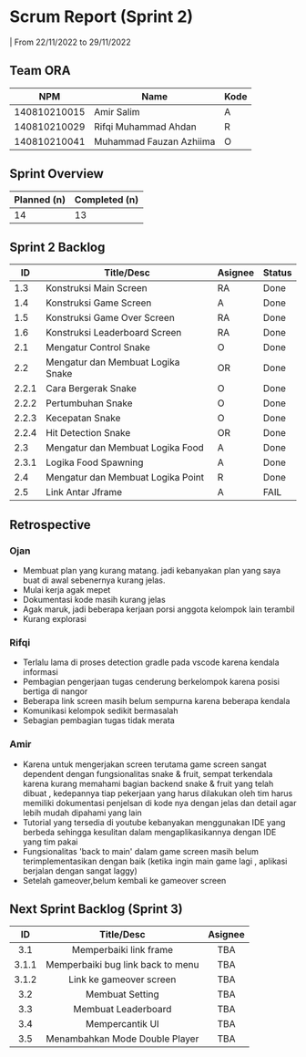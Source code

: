 # Scrum Report (Sprint 2)
| From 22/11/2022 to 29/11/2022

## Team ORA
| NPM           | Name                    | Kode| 
| ------------- |-------------------------|-----|
| 140810210015  | Amir Salim              | A   |
| 140810210029  | Rifqi Muhammad Ahdan    | R   |
| 140810210041  | Muhammad Fauzan Azhiima | O   |

## Sprint Overview
| Planned (n)   | Completed (n) |
| ------------- |-------------- |
| 14             | 13             |

## Sprint 2 Backlog

| ID  | Title/Desc | Asignee | Status |
| --- | ---------- | ------- | ------ |
| 1.3   | Konstruksi Main Screen | RA  | Done |
| 1.4   | Konstruksi Game Screen | A  | Done |
| 1.5   | Konstruksi Game Over Screen | RA | Done |
| 1.6   | Konstruksi Leaderboard Screen | RA | Done |
| 2.1   | Mengatur Control Snake | O | Done |
| 2.2   | Mengatur dan Membuat Logika Snake | OR | Done |
| 2.2.1 | Cara Bergerak Snake | O | Done |
| 2.2.2 | Pertumbuhan Snake | O | Done|
| 2.2.3 | Kecepatan Snake | O | Done |
| 2.2.4 | Hit Detection Snake | OR | Done |
| 2.3   | Mengatur dan Membuat Logika Food | A | Done |
| 2.3.1 | Logika Food Spawning | A | Done |
| 2.4   | Mengatur dan Membuat Logika Point | R | Done |
| 2.5   | Link Antar Jframe | A | FAIL |

## Retrospective 

### Ojan
- Membuat plan yang kurang matang. jadi kebanyakan plan yang saya buat di awal sebenernya kurang jelas.
- Mulai kerja agak mepet
- Dokumentasi kode masih kurang jelas
- Agak maruk, jadi beberapa kerjaan porsi anggota kelompok lain terambil
- Kurang explorasi
### Rifqi
- Terlalu lama di proses detection gradle pada vscode karena kendala informasi
- Pembagian pengerjaan tugas cenderung berkelompok karena posisi bertiga di nangor
- Beberapa link screen masih belum sempurna karena beberapa kendala
- Komunikasi kelompok sedikit bermasalah
- Sebagian pembagian tugas tidak merata
### Amir
- Karena untuk mengerjakan screen terutama game screen sangat dependent dengan fungsionalitas snake & fruit,        sempat terkendala karena kurang memahami bagian backend snake & fruit yang telah dibuat , kedepannya tiap pekerjaan yang harus dilakukan oleh tim harus memiliki dokumentasi penjelsan di kode nya dengan jelas dan detail agar lebih mudah dipahami yang lain
- Tutorial yang tersedia di youtube kebanyakan menggunakan IDE yang berbeda sehingga kesulitan dalam mengaplikasikannya dengan IDE yang tim pakai
- Fungsionalitas 'back to main' dalam game screen masih belum terimplementasikan dengan baik (ketika ingin main game lagi , aplikasi berjalan dengan sangat laggy)
- Setelah gameover,belum kembali ke gameover screen

## Next Sprint Backlog (Sprint 3)
| ID  | Title/Desc | Asignee | 
|:---:|:----------:|:-------:| 
| 3.1   | Memperbaiki link frame | TBA |
| 3.1.1 | Memperbaiki bug link back to menu | TBA |
| 3.1.2 | Link ke gameover screen | TBA |
| 3.2   | Membuat Setting | TBA | 
| 3.3   | Membuat Leaderboard | TBA | 
| 3.4   | Mempercantik UI | TBA | 
| 3.5   | Menambahkan Mode Double Player | TBA | 


